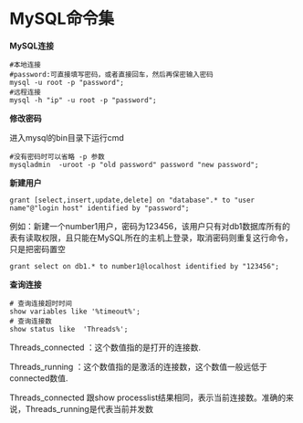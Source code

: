# MySQL命令集

**MySQL连接**

```shell
#本地连接
#password:可直接填写密码，或者直接回车，然后再保密输入密码
mysql -u root -p "password";
#远程连接
mysql -h "ip" -u root -p "password";
```

**修改密码**

进入mysql的bin目录下运行cmd

```shell
#没有密码时可以省略 -p 参数
mysqladmin  -uroot -p "old password" password "new password";
```

**新建用户**

```shell
grant [select,insert,update,delete] on "database".* to "user name"@"login host" identified by "password";
```

例如：新建一个number1用户，密码为123456，该用户只有对db1数据库所有的表有读取权限，且只能在MySQL所在的主机上登录，取消密码则重复这行命令，只是把密码置空

```shell
grant select on db1.* to number1@localhost identified by "123456";
```



**查询连接**

```shell
# 查询连接超时时间
show variables like '%timeout%';
# 查询连接数
show status like  'Threads%';
```

Threads_connected ：这个数值指的是打开的连接数.

Threads_running ：这个数值指的是激活的连接数，这个数值一般远低于connected数值.

Threads_connected 跟show processlist结果相同，表示当前连接数。准确的来说，Threads_running是代表当前并发数